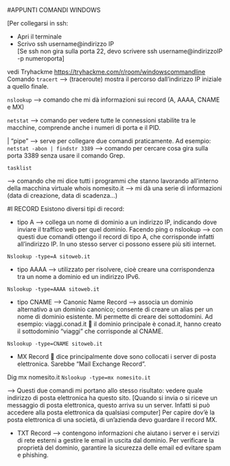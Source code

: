 #APPUNTI COMANDI WINDOWS

[Per collegarsi in ssh:
-	Apri il terminale
-	Scrivo ssh username@indirizzo IP  
[Se ssh non gira sulla porta 22, devo scrivere    ssh username@indirizzoIP -p numeroporta]

vedi Tryhackme https://tryhackme.com/r/room/windowscommandline 
Comando `tracert`
--> (traceroute) mostra il percorso dall’indirizzo IP iniziale a quello finale.

`nslookup`
--> comando che mi dà informazioni sui record (A, AAAA, CNAME e MX)

`netstat`
--> comando per vedere tutte le connessioni stabilite tra le macchine, comprende anche i numeri di porta e il PID.  

| “pipe” --> serve per collegare due comandi praticamente. Ad esempio:
`netstat -abon | findstr 3389`
--> comando per cercare cosa gira sulla porta 3389 senza usare il 
				comando Grep.

`tasklist`

--> comando che mi dice tutti i programmi che stanno lavorando all’interno della macchina virtuale
whois nomesito.it --> mi dà una serie di informazioni (data di creazione, data di scadenza…)



#I RECORD
Esistono diversi tipi di record:
-	tipo A --> collega un nome di dominio a un indirizzo IP, indicando dove inviare il traffico web per quel dominio.
Facendo ping o nslookup --> con questi due comandi ottengo il record di tipo A, che corrisponde infatti all’indirizzo IP.
In uno stesso server ci possono essere più siti internet. 

`Nslookup -type=A sitoweb.it`

-	tipo AAAA --> utilizzato per risolvere, cioè creare una corrispondenza tra un nome a dominio ed un indirizzo IPv6.

`Nslookup -type=AAAA sitoweb.it`


-	tipo CNAME --> Canonic Name Record --> associa un dominio alternativo a un dominio canonico; consente di creare un alias per un nome di dominio esistente. Mi permette di creare dei sottodomini. 
Ad esempio: viaggi.conad.it  il dominio principale è conad.it, hanno creato il sottodominio “viaggi” che corrisponde al CNAME.

`Nslookup -type=CNAME sitoweb.it`


-	MX Record  dice principalmente dove sono collocati i server di posta elettronica. Sarebbe “Mail Exchange Record”.

Dig mx nomesito.it
`Nslookup -type=mx nomesito.it`

--> Questi due comandi mi portano allo stesso risultato: vedere quale indirizzo di posta elettronica ha questo sito.
[Quando si invia o si riceve un messaggio di posta elettronica, questo arriva su un server. Infatti si può accedere alla posta elettronica da qualsiasi computer]
Per capire dov’è la posta elettronica di una società, di un’azienda devo guardare il record MX. 


-	TXT Record --> contengono informazioni che aiutano i server e i servizi di rete esterni a gestire le email in uscita dal dominio. Per verificare la proprietà del dominio, garantire la sicurezza delle email ed evitare spam e phishing.



